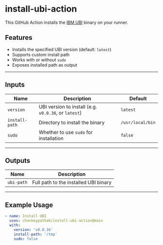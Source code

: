 # install-ubi-action

This GitHub Action installs the [IBM UBI](https://github.com/IBM/ubi) binary on your runner.

## Features

- Installs the specified UBI version (default: `latest`)
- Supports custom install path
- Works with or without `sudo`
- Exposes installed path as output

---

## Inputs

| Name          | Description                                                 | Default            |
|---------------|-------------------------------------------------------------|--------------------|
| `version`     | UBI version to install (e.g. `v0.0.36`, or `latest`)        | `latest`           |
| `install-path`| Directory to install the binary                             | `/usr/local/bin`   |
| `sudo`        | Whether to use `sudo` for installation                      | `false`            |

---

## Outputs

| Name       | Description                             |
|------------|-----------------------------------------|
| `ubi-path` | Full path to the installed UBI binary   |

---

## Example Usage

```yaml
- name: Install UBI
  uses: chankeypathak/install-ubi-action@main
  with:
    version: 'v0.0.36'
    install-path: '/tmp'
    sudo: false
